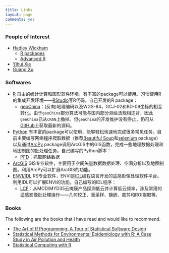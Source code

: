 ```yaml
---
title: Links
layout: page
comments: yes
---
```


### People of Interest
* [Hadley Wickham](http://had.co.nz/)
    + [R packages](http://r-pkgs.had.co.nz/)
    + [Advanced R](http://adv-r.had.co.nz/)
* [Yihui Xie](http://yihui.name/)
* [Guang Xu](http://xg1990.com/blog/)

### Softwares
* [R](http://www.r-project.org/) 自由的统计计算和图形软件环境，有丰富的package可以使用。习惯使用R的集成开发环境——[RStudio](hhtps://www/rstudio.com/)写R代码。自己开发的R package：
    + [geoChina](http://cran.r-project.org/web/packages/geoChina/index.html)：(反向)地理编码以及WGS-84，GCJ-02和BD-09坐标的相互转化。由于`geoChina`部分算法可能与国内部分测绘法规相违背，因此`geoChina`已从`CRAN`上撤掉。但`geoChina`的开发维护没有停止，仍可从[GitHub](https://github.com/caijun/geoChina)上获取最新的源码。
* [Python](https://www.python.org/) 有丰富的package可以使用，能够轻松快速地完成很多常见任务。目前主要编写网络程序爬取数据（推荐[Beautiful Soup](http://www.crummy.com/software/BeautifulSoup/)和[selenium](https://pypi.python.org/pypi/selenium) package）以及通过[ArcPy](http://resources.arcgis.com/en/help/main/10.1/index.html#//000v000000v7000000) package调用ArcGIS中的GIS函数，完成一些地理数据处理和地图制图的批处理任务。自己编写的Python脚本：
    + [PFD](https://github.com/caijun/PFD)：抓取网络数据
* [ArcGIS](https://www.arcgis.com/) GIS专业软件，主要用于空间矢量数据数据处理、空间分析以及地图制图。利用ArcPy可以扩展ArcGIS的功能。    
* [ENVI/IDL](http://www.exelisvis.com/) RS专业软件，ENVI是[IDL](http://en.wikipedia.org/wiki/IDL_(programming_language))编程语言开发的遥感影像处理软件平台。利用IDL可以扩展ENVI的功能。自己编写的IDL程序：
    + [LCF](https://github.com/caijun/LCF)：从MOD/MYD35云掩膜产品探测低云并计算低云频率，涉及常用的遥感影像批处理操作——几何校正、重采样、镶嵌、裁剪和ROI提取等。
    
### Books

The following are the books that I have read and would like to recommend.

* [The Art of R Programming: A Tour of Statistical Software Design](http://www.amazon.com/The-Art-Programming-Statistical-Software/dp/1593273843)
* [Statistical Methods for Environmental Epidemiology with R: A Case Study in Air Pollution and Health](http://www.amazon.com/Statistical-Methods-Environmental-Epidemiology-Pollution/dp/0387781668)
* [Statistical Computing with R](http://www.amazon.com/Statistical-Computing-Chapman-Hall-Series/dp/1584885459)
